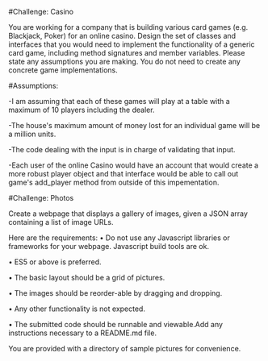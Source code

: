 #Challenge: Casino

You are working for a company that is building various card games (e.g. Blackjack, Poker) for an online casino. Design the set of classes and interfaces that you would need to implement the functionality of a generic card game, including method signatures and member variables. Please state any assumptions you are making.
You do not need to create any concrete game implementations.

#Assumptions:

-I am assuming that each of these games will play at a table with a maximum of 10 players including the dealer.

-The house's maximum amount of money lost for an individual game will be a million units.

-The code dealing with the input is in charge of validating that input.

-Each user of the online Casino would have an account that would create a more robust player object and that interface would be able to call out game's add_player method from outside of this impementation.


#Challenge: Photos

Create a webpage that displays a gallery of images, given a JSON array containing a list of image URLs.

Here are the requirements:
• Do not use any Javascript libraries or frameworks for your webpage. Javascript build tools are ok.

• ES5 or above is preferred.

• The basic layout should be a grid of pictures.

• The images should be reorder-able by dragging and dropping.

• Any other functionality is not expected.

• The submitted code should be runnable and viewable.Add any instructions necessary to a README.md file.

You are provided with a directory of sample pictures for convenience.